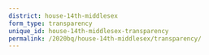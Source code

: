 ```yaml
---
district: house-14th-middlesex
form_type: transparency
unique_id: house-14th-middlesex-transparency
permalink: /2020bq/house-14th-middlesex/transparency/
---
```

